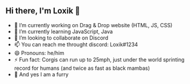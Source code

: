 ## Hi there, I'm Loxik 👋

- 🔭 I’m currently working on Drag & Drop website (HTML, JS, CSS)
- 🌱 I’m currently learning JavaScript, Java
- 👯 I’m looking to collaborate on Discord
- 📫 You can reach me throught discord: Loxik#1234
- 😄 Pronouns: he/him
- ⚡ Fun fact: Corgis can run up to 25mph, just under the world sprinting record for humans (and twice as fast as black mambas)
- 🐺 And yes I am a furry

